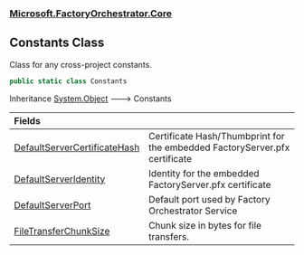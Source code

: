 ### [Microsoft.FactoryOrchestrator.Core](Microsoft_FactoryOrchestrator_Core.md 'Microsoft.FactoryOrchestrator.Core')
## Constants Class
Class for any cross-project constants.  
```csharp
public static class Constants
```

Inheritance [System.Object](https://docs.microsoft.com/en-us/dotnet/api/System.Object 'System.Object') &#129106; Constants  

| Fields | |
| :--- | :--- |
| [DefaultServerCertificateHash](Microsoft_FactoryOrchestrator_Core_Constants_DefaultServerCertificateHash.md 'Microsoft.FactoryOrchestrator.Core.Constants.DefaultServerCertificateHash') | Certificate Hash/Thumbprint for the embedded FactoryServer.pfx certificate<br/> |
| [DefaultServerIdentity](Microsoft_FactoryOrchestrator_Core_Constants_DefaultServerIdentity.md 'Microsoft.FactoryOrchestrator.Core.Constants.DefaultServerIdentity') | Identity for the embedded FactoryServer.pfx certificate<br/> |
| [DefaultServerPort](Microsoft_FactoryOrchestrator_Core_Constants_DefaultServerPort.md 'Microsoft.FactoryOrchestrator.Core.Constants.DefaultServerPort') | Default port used by Factory Orchestrator Service<br/> |
| [FileTransferChunkSize](Microsoft_FactoryOrchestrator_Core_Constants_FileTransferChunkSize.md 'Microsoft.FactoryOrchestrator.Core.Constants.FileTransferChunkSize') | Chunk size in bytes for file transfers.<br/> |
